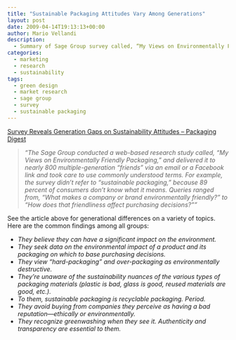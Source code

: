 ```yaml
---
title: "Sustainable Packaging Attitudes Vary Among Generations"
layout: post
date: 2009-04-14T19:13:13+00:00
author: Mario Vellandi
description:
  - Summary of Sage Group survey called, “My Views on Environmentally Friendly Packaging,” delivered to nearly 800 multiple-generation “friends” via an email or Facebook.
categories:
  - marketing
  - research
  - sustainability
tags:
  - green design
  - market research
  - sage group
  - survey
  - sustainable packaging
---
```

<a rel="nofollow" href="http://www.packagingdigest.com/article/CA6651205.html">Survey Reveals Generation Gaps on Sustainability Attitudes &#8211; Packaging Digest<br /> </a>

> *&#8220;The Sage Group conducted a web-based research study called, “My Views on Environmentally Friendly Packaging,” and delivered it to nearly 800 multiple-generation “friends” via an email or a Facebook link and took care to use commonly understood terms. For example, the survey didn&#8217;t refer to “sustainable packaging,” because 89 percent of consumers don&#8217;t know what it means. Queries ranged from, “What makes a company or brand environmentally friendly?” to “How does that friendliness affect purchasing decisions?”&#8221;*

See the article above for generational differences on a variety of topics. Here are the common findings among all groups:<br />

  * *They believe they can have a significant impact on the environment.*
  * *They seek data on the environmental impact of a product and its packaging on which to base purchasing decisions.*
  * *They view “hard-packaging” and over-packaging as environmentally destructive.*
  * *They&#8217;re unaware of the sustainability nuances of the various types of packaging materials (plastic is bad, glass is good, reused materials are good, etc.).*
  * *To them, sustainable packaging is recyclable packaging. Period.*
  * *They avoid buying from companies they perceive as having a bad reputation—ethically or environmentally.*
  * *They recognize greenwashing when they see it. Authenticity and transparency are essential to them.*
